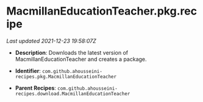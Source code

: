 # MacmillanEducationTeacher.pkg.recipe

_Last updated 2021-12-23 19:58:07Z_

- **Description**: Downloads the latest version of MacmillanEducationTeacher and creates a package.

- **Identifier**: `com.github.ahousseini-recipes.pkg.MacmillanEducationTeacher`

- **Parent Recipes**: `com.github.ahousseini-recipes.download.MacmillanEducationTeacher`